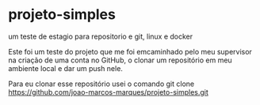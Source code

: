 # projeto-simples
um teste de estagio para repositorio e git, linux e docker

Este foi um teste do projeto que me foi emcaminhado pelo meu supervisor na criação de uma conta no GitHub, o clonar um repositório em meu ambiente local e dar um push nele.

Para eu clonar esse repositório usei  o comando git clone https://github.com/joao-marcos-marques/projeto-simples.git
